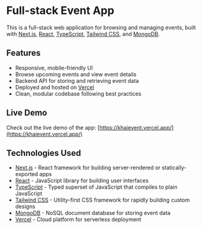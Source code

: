 # Full-stack Event App

This is a full-stack web application for browsing and managing events, built with [Next.js](https://nextjs.org/), [React](https://reactjs.org/), [TypeScript](https://www.typescriptlang.org/), [Tailwind CSS](https://tailwindcss.com/), and [MongoDB](https://www.mongodb.com/).

## Features

- Responsive, mobile-friendly UI
- Browse upcoming events and view event details
- Backend API for storing and retrieving event data
- Deployed and hosted on [Vercel](https://vercel.com/)
- Clean, modular codebase following best practices

## Live Demo

Check out the live demo of the app: [https://khaievent.vercel.app/](https://khaievent.vercel.app/)

## Technologies Used

- [Next.js](https://nextjs.org/) - React framework for building server-rendered or statically-exported apps
- [React](https://reactjs.org/) - JavaScript library for building user interfaces
- [TypeScript](https://www.typescriptlang.org/) - Typed superset of JavaScript that compiles to plain JavaScript
- [Tailwind CSS](https://tailwindcss.com/) - Utility-first CSS framework for rapidly building custom designs
- [MongoDB](https://www.mongodb.com/) - NoSQL document database for storing event data
- [Vercel](https://vercel.com/) - Cloud platform for serverless deployment

